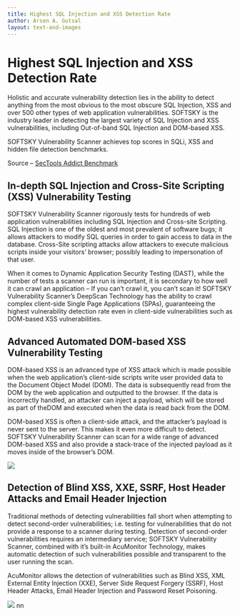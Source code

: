 ```yaml
---
title: Highest SQL Injection and XSS Detection Rate
author: Arsen A. Gutsal
layout: text-and-images
---
```


**Highest SQL Injection and XSS Detection Rate**
================================================

Holistic and accurate vulnerability detection lies in the ability to
detect anything from the most obvious to the most obscure SQL Injection,
XSS and over 500 other types of web application vulnerabilities.
SOFTSKY is the industry leader in detecting the largest variety of SQL
Injection and XSS vulnerabilities, including Out-of-band SQL Injection
and DOM-based XSS.

SOFTSKY Vulnerability Scanner achieves top scores in SQLi, XSS and
hidden file detection benchmarks.

Source – [SecTools Addict
Benchmark](http://sectooladdict.blogspot.ro/2014/02/wavsep-web-application-scanner.html)

**In-depth SQL Injection and Cross-Site Scripting (XSS) Vulnerability Testing**
-------------------------------------------------------------------------------

SOFTSKY Vulnerability Scanner rigorously tests for hundreds of web
application vulnerabilities including SQL Injection and Cross-site
Scripting. SQL Injection is one of the oldest and most prevalent of
software bugs; it allows attackers to modify SQL queries in order to
gain access to data in the database. Cross-Site scripting attacks allow
attackers to execute malicious scripts inside your visitors’ browser;
possibly leading to impersonation of that user.

When it comes to Dynamic Application Security Testing (DAST), while the
number of tests a scanner can run is important, it is secondary to how
well it can crawl an application – If you can’t crawl it, you can’t scan
it! SOFTSKY Vulnerability Scanner’s DeepScan Technology has the ability
to crawl complex client-side Single Page Applications (SPAs),
guaranteeing the highest vulnerability detection rate even in
client-side vulnerabilities such as DOM-based XSS vulnerabilities.

**Advanced Automated DOM-based XSS Vulnerability Testing**
----------------------------------------------------------

DOM-based XSS is an advanced type of XSS attack which is made possible
when the web application’s client-side scripts write user provided data
to the Document Object Model (DOM). The data is subsequently read from
the DOM by the web application and outputted to the browser. If the data
is incorrectly handled, an attacker can inject a payload, which will be
stored as part of theDOM and executed when the data is read back from
the DOM.

DOM-based XSS is often a client-side attack, and the attacker’s payload
is never sent to the server. This makes it even more difficult to
detect. SOFTSKY Vulnerability Scanner can scan for a wide range of
advanced DOM-based XSS and also provide a stack-trace of the injected
payload as it moves inside of the browser’s DOM.

![](/media/vulnerability-scanner/sql-injection-xss-detection.md-images/media/image03.png)

**Detection of Blind XSS, XXE, SSRF, Host Header Attacks and Email Header Injection**
-------------------------------------------------------------------------------------

Traditional methods of detecting vulnerabilities fall short when
attempting to detect second-order vulnerabilities; i.e. testing for
vulnerabilities that do not provide a response to a scanner during
testing. Detection of second-order vulnerabilities requires an
intermediary service; SOFTSKY Vulnerability Scanner, combined with it’s
built-in AcuMonitor Technology, makes automatic detection of such
vulnerabilities possible and transparent to the user running the scan.

AcuMonitor allows the detection of vulnerabilities such as Blind XSS,
XML External Entity Injection (XXE), Server Side Request Forgery (SSRF),
Host Header Attacks, Email Header Injection and Password Reset
Poisoning.

![](/media/vulnerability-scanner/sql-injection-xss-detection.md-images/media/image01.jpg)
nn